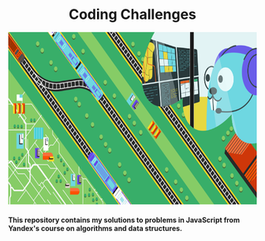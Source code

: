 <div align="center">
  <h1>Coding Challenges</h1>
  <img src="/Image.png" width="650" height="350"/>
</div>
<h4>This repository contains my solutions to problems in JavaScript from Yandex's course on algorithms and data structures.</h4>